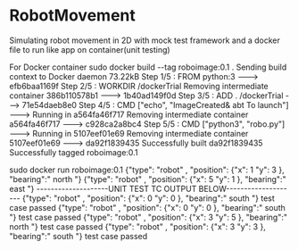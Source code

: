 # RobotMovement
Simulating robot movement in 2D with mock test framework and a docker file to run like app on container(unit testing)

For Docker container
sudo docker build --tag roboimage:0.1 .
Sending build context to Docker daemon  73.22kB
Step 1/5 : FROM python:3
 ---> efb6baa1169f
Step 2/5 : WORKDIR /dockerTrial
Removing intermediate container 386b110578b1
 ---> 1b40ad149f0d
Step 3/5 : ADD . /dockerTrial
 ---> 71e54daeb8e0
Step 4/5 : CMD ["echo", "ImageCreated& abt To launch"]
 ---> Running in a564fa46f717
Removing intermediate container a564fa46f717
 ---> c928ca2a8bc4
Step 5/5 : CMD ["python3", "robo.py"]
 ---> Running in 5107eef01e69
Removing intermediate container 5107eef01e69
 ---> da92f1839435
Successfully built da92f1839435
Successfully tagged roboimage:0.1

sudo docker run roboimage:0.1
{"type": "robot" , "position": {"x": 1 "y": 3 }, "bearing":" north "}
{"type": "robot" , "position": {"x": 5 "y": 1 }, "bearing":" east "}
--------------------UNIT TEST TC OUTPUT BELOW--------------------
{"type": "robot" , "position": {"x": 0 "y": 0 }, "bearing":" south "}
test case passed
{"type": "robot" , "position": {"x": 0 "y": 0 }, "bearing":" south "}
test case passed
{"type": "robot" , "position": {"x": 3 "y": 5 }, "bearing":" north "}
test case passed
{"type": "robot" , "position": {"x": 3 "y": 3 }, "bearing":" south "}
test case passed
